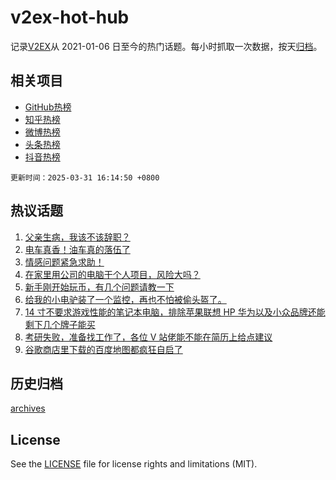 # v2ex-hot-hub

 记录[V2EX](https://www.v2ex.com/)从 2021-01-06 日至今的热门话题。每小时抓取一次数据，按天[归档](archives)。
 
 ## 相关项目

- [GitHub热榜](https://github.com/lonnyzhang423/github-hot-hub)
- [知乎热榜](https://github.com/lonnyzhang423/zhihu-hot-hub)
- [微博热榜](https://github.com/lonnyzhang423/weibo-hot-hub)
- [头条热榜](https://github.com/lonnyzhang423/toutiao-hot-hub)
- [抖音热榜](https://github.com/lonnyzhang423/douyin-hot-hub)


 `更新时间：2025-03-31 16:14:50 +0800`

## 热议话题

1. [父亲生病，我该不该辞职？](https://www.v2ex.com/t/1122120)
1. [电车真香！油车真的落伍了](https://www.v2ex.com/t/1122214)
1. [情感问题紧急求助！](https://www.v2ex.com/t/1122313)
1. [在家里用公司的电脑干个人项目，风险大吗？](https://www.v2ex.com/t/1122092)
1. [新手刚开始玩币，有几个问题请教一下](https://www.v2ex.com/t/1122172)
1. [给我的小电驴装了一个监控，再也不怕被偷头盔了。](https://www.v2ex.com/t/1122268)
1. [14 寸不要求游戏性能的笔记本电脑，排除苹果联想 HP 华为以及小众品牌还能剩下几个牌子能买](https://www.v2ex.com/t/1122086)
1. [考研失败，准备找工作了，各位 V 站佬能不能在简历上给点建议](https://www.v2ex.com/t/1122082)
1. [谷歌商店里下载的百度地图都疯狂自启了](https://www.v2ex.com/t/1122159)

## 历史归档

[archives](archives)

## License

See the [LICENSE](LICENSE) file for license rights and limitations (MIT).
